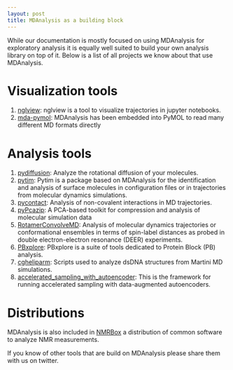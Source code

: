 ```yaml
---
layout: post
title: MDAnalysis as a building block
---
```


While our documentation is mostly focused on using MDAnalysis for exploratory
analysis it is equally well suited to build your own analysis library on top of
it. Below is a list of all projects we know about that use MDAnalysis.

# Visualization tools

1. [nglview](https://github.com/arose/nglview): nglview is a tool to visualize
   trajectories in jupyter notebooks.
2. [mda-pymol](https://nms.kcl.ac.uk/lorenz.lab/wp/index.php/2019/04/17/mda-pymol/):
   MDAnalysis has been embedded into PyMOL to read many different MD formats
   directly

# Analysis tools

1. [pydiffusion](https://github.com/bio-phys/pydiffusion): Analyze the
   rotational diffusion of your molecules.
2. [pytim](https://marcello-sega.github.io/pytim/): Pytim is a package based on
   MDAnalysis for the identification and analysis of surface molecules in
   configuration files or in trajectories from molecular dynamics simulations.
3. [pycontact](https://github.com/maxscheurer/pycontact): Analysis of
   non-covalent interactions in MD trajectories.
4. [pyPcazip](https://www.sciencedirect.com/science/article/pii/S2352711016300036):
   A PCA-based toolkit for compression and analysis of molecular simulation data
5. [RotamerConvolveMD](https://github.com/MDAnalysis/RotamerConvolveMD):
   Analysis of molecular dynamics trajectories or conformational ensembles in
   terms of spin-label distances as probed in double electron-electron resonance
   (DEER) experiments.
6. [PBxplore](https://github.com/pierrepo/PBxplore): PBxplore is a suite of
   tools dedicated to Protein Block (PB) analysis.
7. [cgheliparm](https://github.com/ifaust83/cgheliparm): Scripts used to analyze
   dsDNA structures from Martini MD simulations.
8. [accelerated_sampling_with_autoencoder](https://github.com/weiHelloWorld/accelerated_sampling_with_autoencoder):
   This is the framework for running accelerated sampling with data-augmented
   autoencoders.

# Distributions

MDAnalysis is also included in [NMRBox](https://nmrbox.org/) a distribution of
common software to analyze NMR measurements.


If you know of other tools that are build on MDAnalysis please share them with
us on twitter.
